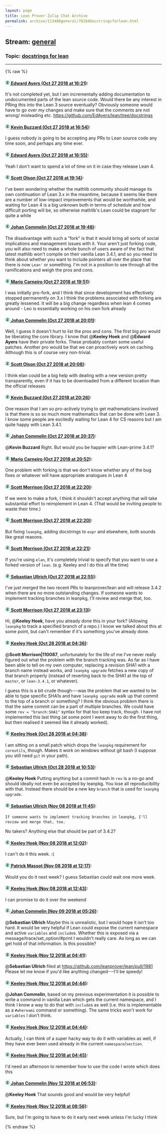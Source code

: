 ```yaml
---
layout: page
title: Lean Prover Zulip Chat Archive 
permalink: archive/113488general/78184docstringsforlean.html
---
```


## Stream: [general](index.html)
### Topic: [docstrings for lean](78184docstringsforlean.html)

---


{% raw %}
#### [![Click to go to Zulip](../../assets/img/zulip2.png) Edward Ayers (Oct 27 2018 at 16:21)](https://leanprover.zulipchat.com/#narrow/stream/113488-general/topic/docstrings%20for%20lean/near/136609124):
It's not completed yet, but I am incrementally adding documentation to undocumented parts of the lean source code. Would there be any interest in PRing this into the Lean 3 source eventually? Obviously someone would have to go over my changes and make sure that the comments are not wrong/ misleading etc. https://github.com/EdAyers/lean/tree/docstrings

#### [![Click to go to Zulip](../../assets/img/zulip2.png) Kevin Buzzard (Oct 27 2018 at 16:54)](https://leanprover.zulipchat.com/#narrow/stream/113488-general/topic/docstrings%20for%20lean/near/136610180):
I guess nobody is going to be accepting any PRs to Lean source code any time soon, and perhaps any time ever.

#### [![Click to go to Zulip](../../assets/img/zulip2.png) Edward Ayers (Oct 27 2018 at 16:55)](https://leanprover.zulipchat.com/#narrow/stream/113488-general/topic/docstrings%20for%20lean/near/136610191):
Yeah I don't want to spend a lot of time on it in case they release Lean 4.

#### [![Click to go to Zulip](../../assets/img/zulip2.png) Scott Olson (Oct 27 2018 at 19:14)](https://leanprover.zulipchat.com/#narrow/stream/113488-general/topic/docstrings%20for%20lean/near/136614950):
I've been wondering whether the mathlib community should manage its own continuation of Lean 3.x in the meantime, because it seems like there are a number of low-impact improvements that would be worthwhile, and waiting for Lean 4 is a big unknown both in terms of schedule and how difficult porting will be, so otherwise mathlib's Lean could be stagnant for quite a while

#### [![Click to go to Zulip](../../assets/img/zulip2.png) Johan Commelin (Oct 27 2018 at 19:48)](https://leanprover.zulipchat.com/#narrow/stream/113488-general/topic/docstrings%20for%20lean/near/136615904):
The disadvantage with such a "fork" is that it would bring all sorts of social implications and management issues with it. Your aren't just forking code, you will also need to make a whole bunch of users aware of the fact that latest mathlib won't compile on their vanilla Lean 3.4.1, and so you need to think about whether you want to include pointers all over the place that there is now `Lean'` or something.
I'm not in a position to see through all the ramifications and weigh the pros and cons.

#### [![Click to go to Zulip](../../assets/img/zulip2.png) Mario Carneiro (Oct 27 2018 at 19:51)](https://leanprover.zulipchat.com/#narrow/stream/113488-general/topic/docstrings%20for%20lean/near/136615973):
I was initially pro-fork, and I think that since development has effectively stopped permanently on 3.x I think the problems associated with forking are greatly lessened. It will be a big change regardless when lean 4 comes around - Leo is essentially working on his own fork already

#### [![Click to go to Zulip](../../assets/img/zulip2.png) Johan Commelin (Oct 27 2018 at 20:01)](https://leanprover.zulipchat.com/#narrow/stream/113488-general/topic/docstrings%20for%20lean/near/136616320):
Well, I guess it doesn't hurt to list the pros and cons.
The first big pro would be liberating the core library.
I know that @**Keeley Hoek** and @**Edward Ayers** have their private forks. These probably contain some useful patches.
Another pro would be that we can proactively work on caching. Although this is of course very non-trivial.

#### [![Click to go to Zulip](../../assets/img/zulip2.png) Scott Olson (Oct 27 2018 at 20:08)](https://leanprover.zulipchat.com/#narrow/stream/113488-general/topic/docstrings%20for%20lean/near/136616557):
I think elan could be a big help with dealing with a new version pretty transparently, even if it has to be downloaded from a different location than the official releases

#### [![Click to go to Zulip](../../assets/img/zulip2.png) Kevin Buzzard (Oct 27 2018 at 20:26)](https://leanprover.zulipchat.com/#narrow/stream/113488-general/topic/docstrings%20for%20lean/near/136617149):
One reason that I am so pro-actively trying to get mathematicians involved is that there is so so much more mathematics that can be done with Lean 3. I know some people are excitedly waiting for Lean 4 for CS reasons but I am quite happy with Lean 3.4.1.

#### [![Click to go to Zulip](../../assets/img/zulip2.png) Johan Commelin (Oct 27 2018 at 20:37)](https://leanprover.zulipchat.com/#narrow/stream/113488-general/topic/docstrings%20for%20lean/near/136617461):
@**Kevin Buzzard** Right. But would you be happier with Lean-prime 3.4.1?

#### [![Click to go to Zulip](../../assets/img/zulip2.png) Mario Carneiro (Oct 27 2018 at 20:52)](https://leanprover.zulipchat.com/#narrow/stream/113488-general/topic/docstrings%20for%20lean/near/136617930):
One problem with forking is that we don't know whether any of the bug fixes or whatever will have appropriate analogues in Lean 4

#### [![Click to go to Zulip](../../assets/img/zulip2.png) Scott Morrison (Oct 27 2018 at 22:20)](https://leanprover.zulipchat.com/#narrow/stream/113488-general/topic/docstrings%20for%20lean/near/136620888):
If we were to make a fork, I think it shouldn't accept anything that will take substantial effort to reimplement in Lean 4. (That would be inviting people to waste their time.)

#### [![Click to go to Zulip](../../assets/img/zulip2.png) Scott Morrison (Oct 27 2018 at 22:20)](https://leanprover.zulipchat.com/#narrow/stream/113488-general/topic/docstrings%20for%20lean/near/136620940):
But fixing `leanpkg`, adding docstrings to `expr` and elsewhere, both sounds like great reasons.

#### [![Click to go to Zulip](../../assets/img/zulip2.png) Scott Morrison (Oct 27 2018 at 22:21)](https://leanprover.zulipchat.com/#narrow/stream/113488-general/topic/docstrings%20for%20lean/near/136620953):
If you're using `elan`, it's completely trivial to specify that you want to use a forked version of `lean`. (e.g. Keeley and I do this all the time)

#### [![Click to go to Zulip](../../assets/img/zulip2.png) Sebastian Ullrich (Oct 27 2018 at 22:55)](https://leanprover.zulipchat.com/#narrow/stream/113488-general/topic/docstrings%20for%20lean/near/136621958):
I've just merged the two recent PRs to leanprover/lean and will release 3.4.2 when there are no more outstanding changes. If someone wants to implement tracking branches in leanpkg, I'll review and merge that, too.

#### [![Click to go to Zulip](../../assets/img/zulip2.png) Scott Morrison (Oct 27 2018 at 23:13)](https://leanprover.zulipchat.com/#narrow/stream/113488-general/topic/docstrings%20for%20lean/near/136622496):
Hi, @**Keeley Hoek**, have you already done this in your fork? (Allowing `leanpkg` to track a specified branch of a repo.) I know we talked about this at some point, but can't remember if it's something you've already done.

#### [![Click to go to Zulip](../../assets/img/zulip2.png) Keeley Hoek (Oct 28 2018 at 04:36)](https://leanprover.zulipchat.com/#narrow/stream/113488-general/topic/docstrings%20for%20lean/near/136634305):
@**Scott Morrison|110087**, unfortunately for the life of me I've never really figured out what the problem with the branch tracking was. As far as I have been able to tell on my own computer, replacing a revision SHA1 with a branch name instead works, and `leanpkg upgrade` fetches a new copy of that branch properly (instead of reverting back to the SHA1 at the top of  `master`, or `lean-3.4.1`, or whatever).

I guess this is a bit crude though---was the problem that we wanted to be able to type specific SHA1s and have `leanpkg upgrade` walk up that commit to the top of a branch or something? I think the obvious problem there is that the same commit can be a part of multiple branches. We could have some `rev = "branch:SHA1"` syntax for that too keep track, though. I have not implemented this last thing (at some point I went away to do the first thing, but then realised it seemed like it already worked).

#### [![Click to go to Zulip](../../assets/img/zulip2.png) Keeley Hoek (Oct 28 2018 at 04:38)](https://leanprover.zulipchat.com/#narrow/stream/113488-general/topic/docstrings%20for%20lean/near/136634354):
I am sitting on a small patch which drops the `leanpkg` requirement for `coreutils`, though. Makes it work on windows without git bash (I suppose you still need `git` in your path).

#### [![Click to go to Zulip](../../assets/img/zulip2.png) Sebastian Ullrich (Oct 28 2018 at 10:53)](https://leanprover.zulipchat.com/#narrow/stream/113488-general/topic/docstrings%20for%20lean/near/136645288):
@**Keeley Hoek** Putting anything but a commit hash in `rev` is a no-go and should ideally not even be accepted by leanpkg. You lose all reproducibility with that. Instead there should be a new key `branch` that is used for `leanpkg upgrade`.

#### [![Click to go to Zulip](../../assets/img/zulip2.png) Sebastian Ullrich (Nov 08 2018 at 11:45)](https://leanprover.zulipchat.com/#narrow/stream/113488-general/topic/docstrings%20for%20lean/near/147290881):
```quote
If someone wants to implement tracking branches in leanpkg, I'll review and merge that, too.
```
No takers? Anything else that should be part of 3.4.2?

#### [![Click to go to Zulip](../../assets/img/zulip2.png) Keeley Hoek (Nov 08 2018 at 12:02)](https://leanprover.zulipchat.com/#narrow/stream/113488-general/topic/docstrings%20for%20lean/near/147291696):
I can't do it this week. :(

#### [![Click to go to Zulip](../../assets/img/zulip2.png) Patrick Massot (Nov 08 2018 at 12:17)](https://leanprover.zulipchat.com/#narrow/stream/113488-general/topic/docstrings%20for%20lean/near/147292396):
Would you do it next week? I guess Sebastian could wait one more week.

#### [![Click to go to Zulip](../../assets/img/zulip2.png) Keeley Hoek (Nov 08 2018 at 12:43)](https://leanprover.zulipchat.com/#narrow/stream/113488-general/topic/docstrings%20for%20lean/near/147293498):
I can promise to do it over the weekend

#### [![Click to go to Zulip](../../assets/img/zulip2.png) Johan Commelin (Nov 09 2018 at 05:26)](https://leanprover.zulipchat.com/#narrow/stream/113488-general/topic/docstrings%20for%20lean/near/147350080):
@**Sebastian Ullrich** Maybe this is unrealistic, but I would hope it isn't too hard. It would be very helpful if Lean could expose the current namespace and active `variables` and `include`s. Whether this is exposed via a message/trace/set_option/#print I wouldn't really care. As long as we can get hold of that information. Is this possible?

#### [![Click to go to Zulip](../../assets/img/zulip2.png) Keeley Hoek (Nov 12 2018 at 04:41)](https://leanprover.zulipchat.com/#narrow/stream/113488-general/topic/docstrings%20for%20lean/near/147503284):
@**Sebastian Ullrich** filed at https://github.com/leanprover/lean/pull/1981
Please let me know if you'd like anything changed---I'll be speedy!

#### [![Click to go to Zulip](../../assets/img/zulip2.png) Keeley Hoek (Nov 12 2018 at 04:44)](https://leanprover.zulipchat.com/#narrow/stream/113488-general/topic/docstrings%20for%20lean/near/147503373):
@**Johan Commelin**, based on my previous experimentation it is possible to write a command in vanilla Lean which gets the current namespace, and I think I know a way to do that with `include`s as well (i.e. this is implementable as a `#whereami` command or something). The same tricks won't work for `variables` I don't think.

#### [![Click to go to Zulip](../../assets/img/zulip2.png) Keeley Hoek (Nov 12 2018 at 04:44)](https://leanprover.zulipchat.com/#narrow/stream/113488-general/topic/docstrings%20for%20lean/near/147503378):
Actually, I can think of a super hacky way to do it with variables as well, if they have ever been used already in the current `namespace`/`section`.

#### [![Click to go to Zulip](../../assets/img/zulip2.png) Keeley Hoek (Nov 12 2018 at 04:45)](https://leanprover.zulipchat.com/#narrow/stream/113488-general/topic/docstrings%20for%20lean/near/147503387):
I'd need an afternoon to remember how to use the code I wrote which does this

#### [![Click to go to Zulip](../../assets/img/zulip2.png) Johan Commelin (Nov 12 2018 at 06:53)](https://leanprover.zulipchat.com/#narrow/stream/113488-general/topic/docstrings%20for%20lean/near/147507218):
@**Keeley Hoek** That sounds good and would be very helpful!

#### [![Click to go to Zulip](../../assets/img/zulip2.png) Keeley Hoek (Nov 12 2018 at 08:56)](https://leanprover.zulipchat.com/#narrow/stream/113488-general/topic/docstrings%20for%20lean/near/147511031):
Sure, but I'm going to have to do it early next week unless I'm lucky I think


{% endraw %}
